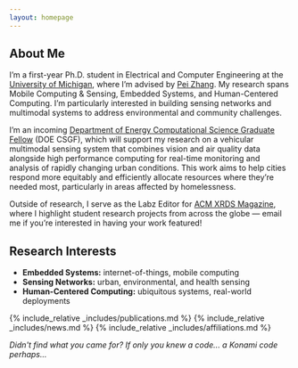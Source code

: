 ```yaml
---
layout: homepage
---
```


## About Me

I’m a first-year Ph.D. student in Electrical and Computer Engineering at the [University of Michigan][U-Mich], where I’m advised by [Pei Zhang][Pei-Zhang]. My research spans Mobile Computing & Sensing, Embedded Systems, and Human-Centered Computing. I’m particularly interested in building sensing networks and multimodal systems to address environmental and community challenges. 

I’m an incoming [Department of Energy Computational Science Graduate Fellow][DOE_CSGF] (DOE CSGF), which will support my research on a vehicular multimodal sensing system that combines vision and air quality data alongside high performance computing for real-time monitoring and analysis of rapidly changing urban conditions. This work aims to help cities respond more equitably and efficiently allocate resources where they’re needed most, particularly in areas affected by homelessness.

Outside of research, I serve as the Labz Editor for [ACM XRDS Magazine][ACM-XRDS], where I highlight student research projects from across the globe — email me if you’re interested in having your work featured!

## Research Interests

- **Embedded Systems:** internet-of-things, mobile computing  
- **Sensing Networks:** urban, environmental, and health sensing  
- **Human-Centered Computing:** ubiquitous systems, real-world deployments 

{% include_relative _includes/publications.md %}
{% include_relative _includes/news.md %}
{% include_relative _includes/affiliations.md %}

_Didn't find what you came for? If only you knew a code... a Konami code perhaps..._

[U-Mich]: https://umich.edu  
[Pei-Zhang]: https://peizhang.engin.umich.edu  
[DOE_CSGF]: https://www.krellinst.org/csgf/
[ACM-XRDS]: https://xrds.acm.org
